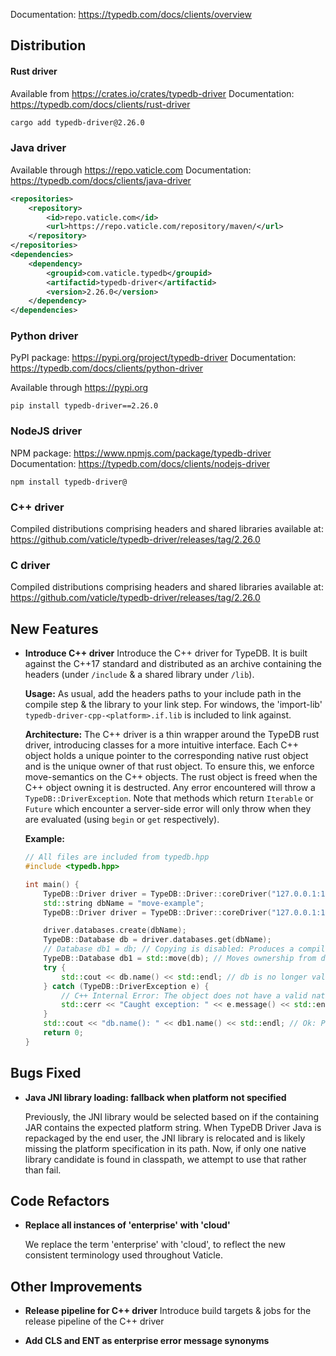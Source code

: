 Documentation: https://typedb.com/docs/clients/overview

## Distribution

#### Rust driver

Available from https://crates.io/crates/typedb-driver
Documentation: https://typedb.com/docs/clients/rust-driver


```sh
cargo add typedb-driver@2.26.0
```


### Java driver

Available through https://repo.vaticle.com
Documentation: https://typedb.com/docs/clients/java-driver

```xml
<repositories>
    <repository>
        <id>repo.vaticle.com</id>
        <url>https://repo.vaticle.com/repository/maven/</url>
    </repository>
</repositories>
<dependencies>
    <dependency>
        <groupid>com.vaticle.typedb</groupid>
        <artifactid>typedb-driver</artifactid>
        <version>2.26.0</version>
    </dependency>
</dependencies>
```

### Python driver

PyPI package: https://pypi.org/project/typedb-driver
Documentation: https://typedb.com/docs/clients/python-driver

Available through https://pypi.org

```
pip install typedb-driver==2.26.0
```

### NodeJS driver

NPM package: https://www.npmjs.com/package/typedb-driver
Documentation: https://typedb.com/docs/clients/nodejs-driver

```
npm install typedb-driver@
```

### C++ driver

Compiled distributions comprising headers and shared libraries available at: https://github.com/vaticle/typedb-driver/releases/tag/2.26.0

### C driver

Compiled distributions comprising headers and shared libraries available at: https://github.com/vaticle/typedb-driver/releases/tag/2.26.0



## New Features
- **Introduce C++ driver**
  Introduce the C++ driver for TypeDB. It is built against the C++17 standard and distributed as an archive containing the headers (under `/include` & a shared library under `/lib`). 
  
  **Usage:** As usual, add the headers paths to your include path in the compile step & the library to your link step. For windows, the 'import-lib' `typedb-driver-cpp-<platform>.if.lib` is included to link against.
  
  **Architecture:** The C++ driver is a thin wrapper around the TypeDB rust driver, introducing classes for a more intuitive interface. Each C++ object holds a unique pointer to the corresponding native rust object and is the unique owner of that rust object. To ensure this, we enforce move-semantics on the C++ objects. The rust object is freed when the C++ object owning it is destructed. Any error encountered will throw a `TypeDB::DriverException`. Note that methods which return `Iterable` or `Future` which encounter a server-side error will only throw when they are evaluated (using `begin` or `get` respectively).
  
  **Example:**
  ```cpp
  // All files are included from typedb.hpp
  #include <typedb.hpp>
  
  int main() {
      TypeDB::Driver driver = TypeDB::Driver::coreDriver("127.0.0.1:1729");
      std::string dbName = "move-example";
      TypeDB::Driver driver = TypeDB::Driver::coreDriver("127.0.0.1:1729");
  
      driver.databases.create(dbName); 
      TypeDB::Database db = driver.databases.get(dbName);
      // Database db1 = db; // Copying is disabled: Produces a compiler error.
      TypeDB::Database db1 = std::move(db); // Moves ownership from db to db1
      try {
          std::cout << db.name() << std::endl; // db is no longer valid
      } catch (TypeDB::DriverException e) {
          // C++ Internal Error: The object does not have a valid native handle. It may have been:  uninitialised, moved or disposed
          std::cerr << "Caught exception: " << e.message() << std::endl;
      }
      std::cout << "db.name(): " << db1.name() << std::endl; // Ok: Prints 'move-objects'
      return 0;
  }
  ```
  
  

## Bugs Fixed
- **Java JNI library loading: fallback when platform not specified**
  
  Previously, the JNI library would be selected based on if the containing JAR contains the expected platform string. When TypeDB Driver Java is repackaged by the end user, the JNI library is relocated and is likely missing the platform specification in its path. Now, if only one native library candidate is found in classpath, we attempt to use that rather than fail.
  
  

## Code Refactors
- **Replace all instances of 'enterprise' with 'cloud'**
  
  We replace the term 'enterprise' with 'cloud', to reflect the new consistent terminology used throughout Vaticle.
  
  

## Other Improvements
- **Release pipeline for C++ driver**
  Introduce build targets & jobs for the release pipeline of the C++ driver
  
  
- **Add CLS and ENT as enterprise error message synonyms**

    
